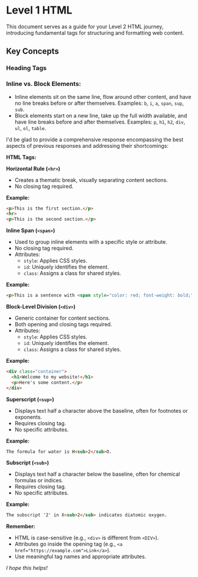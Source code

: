 # Level 1 HTML

This document serves as a guide for your Level 2 HTML journey, introducing fundamental tags for structuring and formatting web content.

## Key Concepts

### Heading Tags

### Inline vs. Block Elements:

* Inline elements sit on the same line, flow around other content, and have no line breaks before or after themselves. Examples: `b`, `i`, `a`, `span`, `sup`, `sub`.
* Block elements start on a new line, take up the full width available, and have line breaks before and after themselves. Examples: `p`, `h1`, `h2`, `div`, `ul`, `ol`, `table`.

I'd be glad to provide a comprehensive response encompassing the best aspects of previous responses and addressing their shortcomings:

**HTML Tags:**

**Horizontal Rule (`<hr>`)**

- Creates a thematic break, visually separating content sections.
- No closing tag required.

**Example:**

```html
<p>This is the first section.</p>
<hr>
<p>This is the second section.</p>
```

**Inline Span (`<span>`)**

- Used to group inline elements with a specific style or attribute.
- No closing tag required.
- Attributes:
    - `style`: Applies CSS styles.
    - `id`: Uniquely identifies the element.
    - `class`: Assigns a class for shared styles.

**Example:**

```html
<p>This is a sentence with <span style="color: red; font-weight: bold;">important information</span>.</p>
```

**Block-Level Division (`<div>`)**

- Generic container for content sections.
- Both opening and closing tags required.
- Attributes:
    - `style`: Applies CSS styles.
    - `id`: Uniquely identifies the element.
    - `class`: Assigns a class for shared styles.

**Example:**

```html
<div class="container">
  <h1>Welcome to my website!</h1>
  <p>Here's some content.</p>
</div>
```

**Superscript (`<sup>`)**

- Displays text half a character above the baseline, often for footnotes or exponents.
- Requires closing tag.
- No specific attributes.

**Example:**

```html
The formula for water is H<sub>2</sub>O.
```

**Subscript (`<sub>`)**

- Displays text half a character below the baseline, often for chemical formulas or indices.
- Requires closing tag.
- No specific attributes.

**Example:**

```html
The subscript '2' in X<sub>2</sub> indicates diatomic oxygen.
```

**Remember:**

- HTML is case-sensitive (e.g., `<div>` is different from `<DIV>`).
- Attributes go inside the opening tag (e.g., `<a href="https://example.com">Link</a>`).
- Use meaningful tag names and appropriate attributes.

*I hope this helps!*
